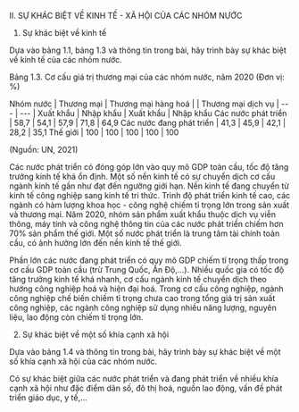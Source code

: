 II. SỰ KHÁC BIỆT VỀ KINH TẾ - XÃ HỘI CỦA CÁC NHÓM NƯỚC

1. Sự khác biệt về kinh tế

Dựa vào bảng 1.1, bảng 1.3 và thông tin trong bài, hãy trình bày sự khác biệt về kinh tế của các nhóm nước.

Bảng 1.3. Cơ cấu giá trị thương mại của các nhóm nước, năm 2020
(Đơn vị: %)

Nhóm nước | Thương mại | Thương mại hàng hoá | | Thương mại dịch vụ | 
--- | --- | Xuất khẩu | Nhập khẩu | Xuất khẩu | Nhập khẩu
Các nước phát triển | 58,7 | 54,1 | 57,9 | 71,8 | 64,9
Các nước đang phát triển | 41,3 | 45,9 | 42,1 | 28,2 | 35,1
Thế giới | 100 | 100 | 100 | 100 | 100

(Nguồn: UN, 2021)

Các nước phát triển có đóng góp lớn vào quy mô GDP toàn cầu, tốc độ tăng trưởng kinh tế khá ổn định. Một số nền kinh tế có sự chuyển dịch cơ cấu ngành kinh tế gần như đạt đến ngưỡng giới hạn. Nền kinh tế đang chuyển từ kinh tế công nghiệp sang kinh tế tri thức. Trình độ phát triển kinh tế cao, các ngành có hàm lượng khoa học - công nghệ chiếm tỉ trọng lớn trong sản xuất và thương mại. Năm 2020, nhóm sản phẩm xuất khẩu thuộc dịch vụ viễn thông, máy tính và công nghệ thông tin của các nước phát triển chiếm hơn 70% sản phẩm thế giới. Một số nước phát triển là trung tâm tài chính toàn cầu, có ảnh hưởng lớn đến nền kinh tế thế giới.

Phần lớn các nước đang phát triển có quy mô GDP chiếm tỉ trọng thấp trong cơ cấu GDP toàn cầu (trừ Trung Quốc, Ấn Độ,...). Nhiều quốc gia có tốc độ tăng trưởng kinh tế khá nhanh, cơ cấu ngành kinh tế chuyển dịch theo hướng công nghiệp hoá và hiện đại hoá. Trong cơ cấu công nghiệp, ngành công nghiệp chế biến chiếm tỉ trọng chưa cao trong tổng giá trị sản xuất công nghiệp, các ngành công nghiệp sử dụng nhiều năng lượng, nguyên liệu, lao động còn chiếm tỉ trọng lớn.

2. Sự khác biệt về một số khía cạnh xã hội

Dựa vào bảng 1.4 và thông tin trong bài, hãy trình bày sự khác biệt về một số khía cạnh xã hội của các nhóm nước.

Có sự khác biệt giữa các nước phát triển và đang phát triển về nhiều khía cạnh xã hội như đặc điểm dân số, đô thị hoá, nguồn lao động, vấn đề phát triển giáo dục, y tế,...